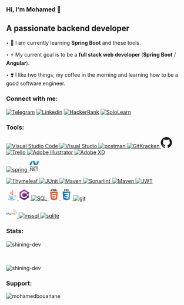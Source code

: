 <h3 align="left">Hi, I'm Mohamed 👋</h3>

<h2 align="left">A passionate backend developer</h2>

<p align="left"> ‣ 🌱 I am currently learning  <strong>Spring Boot</strong> and these tools. </p>
<p align="left"> ‣ ⚡ My current goal is to be a 
 <strong>full stack web developer </strong> 
(<strong>Spring Boot</strong> / <strong>Angular</strong>). </p>
<p align="left"> ‣ ❣️ I like two things, my coffee in the morning and learning how to be a good software engineer. </p>

<h3 align="left">Connect with me:</h3>
<p align="left">
<a title="Telegram" href="https://t.me/mohamedbouanane" target="blank"><img align="center" src="https://upload.wikimedia.org/wikipedia/commons/thumb/5/5c/Telegram_Messenger.png/480px-Telegram_Messenger.png" alt="Telegram" height="30" width="30" /></a>
<a title="Linkedin" href="https://linkedin.com/in/mohamedbouanane" target="blank"><img align="center" src="https://raw.githubusercontent.com/rahuldkjain/github-profile-readme-generator/master/src/images/icons/Social/linked-in-alt.svg" alt="Linkedin" height="30" width="30" /></a> 
<a title="HackerRank" href="https://www.hackerrank.com/mohamedbouanane" target="blank"><img align="center" src="https://raw.githubusercontent.com/rahuldkjain/github-profile-readme-generator/master/src/images/icons/Social/hackerrank.svg" alt="HackerRank" height="30" width="30" /></a> 
<a title="SoloLearn" href="https://www.sololearn.com/profile/19010109" target="blank"><img align="center" src="https://blob.sololearn.com/avatars/sololearn.png" alt="SoloLearn" height="30" width="30" /></a>
</p>

<h3 align="left">Tools:</h3>
<p align="left"> 
<a title="Visual Studio Code" href="https://code.visualstudio.com/" target="_blank"> <img src="https://upload.wikimedia.org/wikipedia/commons/thumb/9/9a/Visual_Studio_Code_1.35_icon.svg/1200px-Visual_Studio_Code_1.35_icon.svg.png" alt="Visual Studio Code" width="30" height="30"/> </a>
<a title="Microsoft Visual Studio" href="https://visualstudio.microsoft.com/" target="_blank"> <img src="https://upload.wikimedia.org/wikipedia/commons/thumb/c/cd/Visual_Studio_2017_Logo.svg/1200px-Visual_Studio_2017_Logo.svg.png" alt="Visual Studio" width="30" height="30"/> </a>
<a title="Postman" href="https://postman.com" target="_blank"> <img src="https://www.vectorlogo.zone/logos/getpostman/getpostman-icon.svg" alt="postman" width="30" height="30"/> </a> 
<a title="GitKraken"  href="https://www.gitkraken.com/" target="_blank"> <img src="https://pccrack.org/wp-content/uploads/2021/04/gitkraken_glo.png" alt="GitKracken" width="30" height="30"/> </a>
<a title="Github"  href="https://github.com/" target="_blank"> <img src="https://raw.githubusercontent.com/github/explore/78df643247d429f6cc873026c0622819ad797942/topics/github/github.png" alt="GitHub" width="30" height="30"/> </a>
<a title="Trello"  href="https://trello.com/" target="_blank"> <img src="https://fr.seaicons.com/wp-content/uploads/2015/10/web-trello-icon.png" alt="Trello" width="30" height="30"/> </a>
<a title="Adobe Illustrator" href="https://www.adobe.com/in/products/illustrator.html" target="_blank"> <img src="https://www.vectorlogo.zone/logos/adobe_illustrator/adobe_illustrator-icon.svg" alt="Adobe Illustrator" width="30" height="30"/> </a> 
<a title="Adobe XD"  href="https://www.adobe.com/products/xd.html" target="_blank"> <img src="https://cdn.worldvectorlogo.com/logos/adobe-xd.svg" alt="Adobe XD" width="30" height="30"/> </a>
</p>

<p>
<a title="Spring | Spring Boot"  href="https://spring.io/" target="_blank"> <img src="https://www.vectorlogo.zone/logos/springio/springio-icon.svg" alt="spring" width="30" height="30"/> </a>
<a title="Microsoft DotNet"  href="https://dotnet.microsoft.com/" target="_blank"> <img src="https://raw.githubusercontent.com/devicons/devicon/master/icons/dot-net/dot-net-original-wordmark.svg" alt="dotnet" width="30" height="30"/> </a>   
</p>

<p>
<a title="Thymeleaf" href="https://www.thymeleaf.org/" target="_blank"> <img src="https://www.thymeleaf.org/images/thymeleaf.png" alt="Thymeleaf" width="30" height="30"/> </a> <a title="JUnit" href="https://junit.org/junit4/" target="_blank"> <img src="https://miro.medium.com/max/400/1*Sl9BIAHildVrIeusopMYSg.png" alt="JUnit" width="30" height="30"/> </a>
<a title="Maven" href="https://maven.apache.org/" target="_blank"> <img src="https://static.wixstatic.com/media/442b7f_076133b7fc10456ba10cb72de8a047b9~mv2.png/v1/fill/w_340,h_340,al_c/maven-logo-black-on-white.png" alt="Maven" width="30" height="30"/> </a> <a title="Sonarlint" href="https://www.sonarlint.org/" target="_blank"> <img src="https://img.stackshare.io/service/9289/thumb_retina_tshDtvTW_400x400.png" alt="Sonarlint" width="30" height="30"/> </a>
<a title="Maven" href="https://maven.apache.org/" target="_blank"> <img src="https://static.wixstatic.com/media/442b7f_076133b7fc10456ba10cb72de8a047b9~mv2.png/v1/fill/w_340,h_340,al_c/maven-logo-black-on-white.png" alt="Maven" width="30" height="30"/> </a>
<a title="Json Web Token" href="https://jwt.io/" target="_blank"> <img src="https://static.cdnlogo.com/logos/j/20/jwt.svg" alt="JWT" width="30" height="30"/> </a>
</p>

<p>
<a title="Java" href="https://www.java.com" target="_blank"> <img src="https://raw.githubusercontent.com/devicons/devicon/master/icons/java/java-original.svg" alt="java" width="30" height="30"/> </a> 
<a title="C Sharp" href="https://www.w3schools.com/cs/" target="_blank"> <img src="https://raw.githubusercontent.com/devicons/devicon/master/icons/csharp/csharp-original.svg" alt="csharp" width="30" height="30"/> </a> 
<a title="SQL"  href="https://fr.wikipedia.org/wiki/Structured_Query_Language" target="_blank"> <img src="https://colibri.unistra.fr/application/assets/images/courses/sql_icone.png" alt="SQL" width="30" height="30"/> </a> <a title="HTML5"  href="https://www.w3.org/html/" target="_blank"> <img src="https://raw.githubusercontent.com/devicons/devicon/master/icons/html5/html5-original-wordmark.svg" alt="html5" width="30" height="30"/> </a> 
<a title="CSS3" href="https://www.w3schools.com/css/" target="_blank"> <img src="https://raw.githubusercontent.com/devicons/devicon/master/icons/css3/css3-original-wordmark.svg" alt="css3" width="30" height="30"/> </a>
<a title="Git" href="https://git-scm.com/" target="_blank"> <img src="https://www.vectorlogo.zone/logos/git-scm/git-scm-icon.svg" alt="git" width="30" height="30"/> </a>
</p>

<p>
<a title="MySQL" href="https://www.mysql.com/" target="_blank"> <img src="https://raw.githubusercontent.com/devicons/devicon/master/icons/mysql/mysql-original-wordmark.svg" alt="mysql" width="30" height="30"/> </a> 
<a title="Microsoft Sql Server" href="https://www.microsoft.com/en-us/sql-server" target="_blank"> <img src="https://www.svgrepo.com/show/303229/microsoft-sql-server-logo.svg" alt="mssql" width="30" height="30"/> </a>  
<a title="SQLite"  href="https://www.sqlite.org/" target="_blank"> <img src="https://www.vectorlogo.zone/logos/sqlite/sqlite-icon.svg" alt="sqlite" width="30" height="30"/> </a>
</p>

<h3 align="left">Stats:</h3>
<p><img align="center" src="https://github-readme-stats.vercel.app/api/top-langs?username=mohamedbouanane&show_icons=true&locale=en&layout=compact" alt="shining-dev" /> </p><br/>

<p><img align="center" src="https://github-readme-stats.vercel.app/api?username=mohamedbouanane&show_icons=true&locale=en" alt="shining-dev" /></p>

<h3 align="left">Support:</h3>
<p><a href="https://www.buymeacoffee.com/mohamedbouanane"> <img align="left" src="https://cdn.buymeacoffee.com/buttons/v2/default-yellow.png" height="50" width="210" alt="mohamedbouanane" /></a></p><br>
<br/>
<br/>
